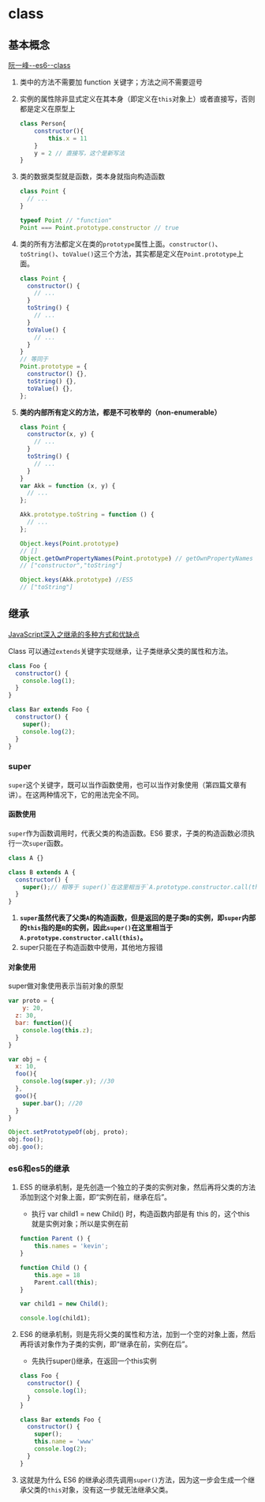 # class

## 基本概念

[阮一峰--es6--class](https://6e9de850.wiz06.com/wapp/pages/view/share/s/1KDuxg3NQx7G22jsfI2P8GS72dfsZA1YiQv92bFP1c2cdcK9)

1. 类中的方法不需要加 function 关键字；方法之间不需要逗号

2. 实例的属性除非显式定义在其本身（即定义在`this`对象上）或者直接写，否则都是定义在原型上

   ```js
   class Person{
       constructor(){
           this.x = 11
       }
       y = 2 // 直接写，这个是新写法
   }
   ```

   

3. 类的数据类型就是函数，类本身就指向构造函数

   ```js
   class Point {
     // ...
   }
   
   typeof Point // "function"
   Point === Point.prototype.constructor // true
   ```

4. 类的所有方法都定义在类的`prototype`属性上面。`constructor()`、`toString()`、`toValue()`这三个方法，其实都是定义在`Point.prototype`上面。

   ```js
   class Point {
     constructor() {
       // ...
     }
     toString() {
       // ...
     }
     toValue() {
       // ...
     }
   }
   // 等同于
   Point.prototype = {
     constructor() {},
     toString() {},
     toValue() {},
   };
   ```

5. **类的内部所有定义的方法，都是不可枚举的（non-enumerable）**

   ```js
   class Point {
     constructor(x, y) {
       // ...
     }
     toString() {
       // ...
     }
   }
   var Akk = function (x, y) {
     // ...
   };
   
   Akk.prototype.toString = function () {
     // ...
   };
   
   Object.keys(Point.prototype)
   // []
   Object.getOwnPropertyNames(Point.prototype) // getOwnPropertyNames 可以获取类中属性
   // ["constructor","toString"]
   
   Object.keys(Akk.prototype) //ES5
   // ["toString"]
   ```



## 继承

[JavaScript深入之继承的多种方式和优缺点]((https://github.com/mqyqingfeng/Blog/issues/16#))

Class 可以通过`extends`关键字实现继承，让子类继承父类的属性和方法。

```js
class Foo {
  constructor() {
    console.log(1);
  }
}

class Bar extends Foo {
  constructor() {
    super();
    console.log(2);
  }
}
```

### super

`super`这个关键字，既可以当作函数使用，也可以当作对象使用（第四篇文章有讲）。在这两种情况下，它的用法完全不同。

#### 函数使用

`super`作为函数调用时，代表父类的构造函数。ES6 要求，子类的构造函数必须执行一次`super`函数。

```js
class A {}

class B extends A {
  constructor() {
    super();// 相等于 super()`在这里相当于`A.prototype.constructor.call(this)
  }
}
```

1. **`super`虽然代表了父类`A`的构造函数，但是返回的是子类`B`的实例，即`super`内部的`this`指的是`B`的实例，因此`super()`在这里相当于`A.prototype.constructor.call(this)`。**
2. super只能在子构造函数中使用，其他地方报错



#### 对象使用

super做对象使用表示当前对象的原型

```js
var proto = {
	y: 20,
  z: 30,
  bar: function(){
  	console.log(this.z);
  }
}

var obj = {
  x: 10,
  foo(){
  	console.log(super.y); //30
  },
  goo(){
  	super.bar(); //20
  }
}

Object.setPrototypeOf(obj, proto);
obj.foo();
obj.goo();
```



### es6和es5的继承

1. ES5 的继承机制，是先创造一个独立的子类的实例对象，然后再将父类的方法添加到这个对象上面，即“实例在前，继承在后”。

   - 执行 var child1 = new Child() 时，构造函数内部是有 this 的，这个this 就是实例对象；所以是实例在前

   ```js
   function Parent () {
       this.names = 'kevin';
   }
   
   function Child () {
       this.age = 18
       Parent.call(this);
   }
   
   var child1 = new Child();
   
   console.log(child1); 
   ```

   

2. ES6 的继承机制，则是先将父类的属性和方法，加到一个空的对象上面，然后再将该对象作为子类的实例，即“继承在前，实例在后”。

   - 先执行super()继承，在返回一个this实例

   ```js
   class Foo {
     constructor() {
       console.log(1);
     }
   }
   
   class Bar extends Foo {
     constructor() {
       super();
       this.name = 'www'
       console.log(2);
     }
   }
   ```

   

3. 这就是为什么 ES6 的继承必须先调用`super()`方法，因为这一步会生成一个继承父类的`this`对象，没有这一步就无法继承父类。

